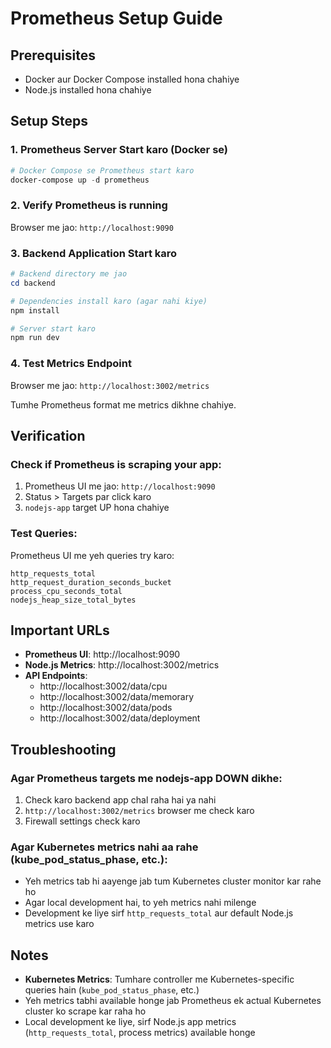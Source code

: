 # Prometheus Setup Guide

## Prerequisites
- Docker aur Docker Compose installed hona chahiye
- Node.js installed hona chahiye

## Setup Steps

### 1. Prometheus Server Start karo (Docker se)

```powershell
# Docker Compose se Prometheus start karo
docker-compose up -d prometheus
```

### 2. Verify Prometheus is running
Browser me jao: `http://localhost:9090`

### 3. Backend Application Start karo

```powershell
# Backend directory me jao
cd backend

# Dependencies install karo (agar nahi kiye)
npm install

# Server start karo
npm run dev
```

### 4. Test Metrics Endpoint
Browser me jao: `http://localhost:3002/metrics`

Tumhe Prometheus format me metrics dikhne chahiye.

## Verification

### Check if Prometheus is scraping your app:
1. Prometheus UI me jao: `http://localhost:9090`
2. Status > Targets par click karo
3. `nodejs-app` target UP hona chahiye

### Test Queries:
Prometheus UI me yeh queries try karo:
```
http_requests_total
http_request_duration_seconds_bucket
process_cpu_seconds_total
nodejs_heap_size_total_bytes
```

## Important URLs
- **Prometheus UI**: http://localhost:9090
- **Node.js Metrics**: http://localhost:3002/metrics
- **API Endpoints**:
  - http://localhost:3002/data/cpu
  - http://localhost:3002/data/memorary
  - http://localhost:3002/data/pods
  - http://localhost:3002/data/deployment

## Troubleshooting

### Agar Prometheus targets me nodejs-app DOWN dikhe:
1. Check karo backend app chal raha hai ya nahi
2. `http://localhost:3002/metrics` browser me check karo
3. Firewall settings check karo

### Agar Kubernetes metrics nahi aa rahe (kube_pod_status_phase, etc.):
- Yeh metrics tab hi aayenge jab tum Kubernetes cluster monitor kar rahe ho
- Agar local development hai, to yeh metrics nahi milenge
- Development ke liye sirf `http_requests_total` aur default Node.js metrics use karo

## Notes
- **Kubernetes Metrics**: Tumhare controller me Kubernetes-specific queries hain (`kube_pod_status_phase`, etc.)
- Yeh metrics tabhi available honge jab Prometheus ek actual Kubernetes cluster ko scrape kar raha ho
- Local development ke liye, sirf Node.js app metrics (`http_requests_total`, process metrics) available honge
